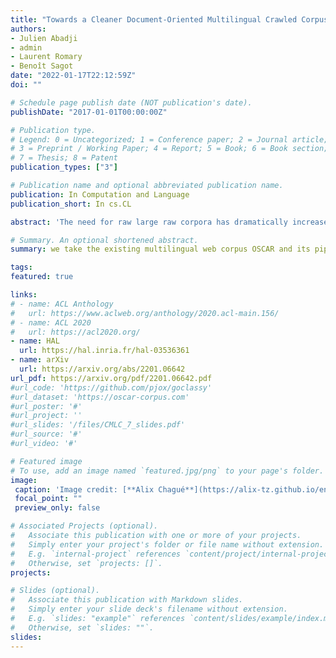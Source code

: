 ```yaml
---
title: "Towards a Cleaner Document-Oriented Multilingual Crawled Corpus"
authors:
- Julien Abadji
- admin
- Laurent Romary
- Benoît Sagot
date: "2022-01-17T22:12:59Z"
doi: ""

# Schedule page publish date (NOT publication's date).
publishDate: "2017-01-01T00:00:00Z"

# Publication type.
# Legend: 0 = Uncategorized; 1 = Conference paper; 2 = Journal article;
# 3 = Preprint / Working Paper; 4 = Report; 5 = Book; 6 = Book section;
# 7 = Thesis; 8 = Patent
publication_types: ["3"]

# Publication name and optional abbreviated publication name.
publication: In Computation and Language 
publication_short: In cs.CL

abstract: 'The need for raw large raw corpora has dramatically increased in recent years with the introduction of transfer learning and semi-supervised learning methods to Natural Language Processing. And while there have been some recent attempts to manually curate the amount of data necessary to train large language models, the main way to obtain this data is still through automatic web crawling. In this paper we take the existing multilingual web corpus OSCAR and its pipeline Ungoliant that extracts and classifies data from Common Crawl at the line level, and propose a set of improvements and automatic annotations in order to produce a new document-oriented version of OSCAR that could prove more suitable to pre-train large generative language models as well as hopefully other applications in Natural Language Processing and Digital Humanities.'

# Summary. An optional shortened abstract.
summary: we take the existing multilingual web corpus OSCAR and its pipeline Ungoliant that extracts and classifies data from Common Crawl at the line level, and propose a set of improvements and automatic annotations in order to produce a new document-oriented version of OSCAR.

tags:
featured: true

links:
# - name: ACL Anthology
#   url: https://www.aclweb.org/anthology/2020.acl-main.156/
# - name: ACL 2020
#   url: https://acl2020.org/
- name: HAL
  url: https://hal.inria.fr/hal-03536361
- name: arXiv
  url: https://arxiv.org/abs/2201.06642
url_pdf: https://arxiv.org/pdf/2201.06642.pdf
#url_code: 'https://github.com/pjox/goclassy'
#url_dataset: 'https://oscar-corpus.com'
#url_poster: '#'
#url_project: ''
#url_slides: '/files/CMLC_7_slides.pdf'
#url_source: '#'
#url_video: '#'

# Featured image
# To use, add an image named `featured.jpg/png` to your page's folder. 
image:
 caption: 'Image credit: [**Alix Chagué**](https://alix-tz.github.io/en/index.html)'
 focal_point: ""
 preview_only: false

# Associated Projects (optional).
#   Associate this publication with one or more of your projects.
#   Simply enter your project's folder or file name without extension.
#   E.g. `internal-project` references `content/project/internal-project/index.md`.
#   Otherwise, set `projects: []`.
projects:

# Slides (optional).
#   Associate this publication with Markdown slides.
#   Simply enter your slide deck's filename without extension.
#   E.g. `slides: "example"` references `content/slides/example/index.md`.
#   Otherwise, set `slides: ""`.
slides:
---
```

